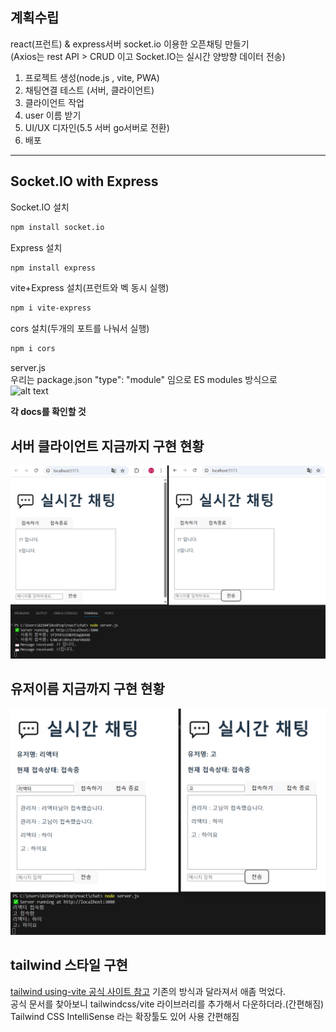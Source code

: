 ## 계획수립 

react(프런트) & express서버 socket.io 이용한 오픈채팅 만들기  
(Axios는 rest API > CRUD 이고 Socket.IO는 실시간 양방향 데이터 전송)  

1. 프로젝트 생성(node.js , vite, PWA)
2. 채팅연결 테스트 (서버, 클라이언트)
3. 클라이언트 작업
4. user 이름 받기
5. UI/UX 디자인(5.5 서버 go서버로 전환)
6. 배포

---
## Socket.IO with Express
Socket.IO 설치
```bash
npm install socket.io
```
Express 설치
```bash
npm install express
```
vite+Express 설치(프런트와 벡 동시 실행)
```bash
npm i vite-express
```

cors 설치(두개의 포트를 나눠서 실행)
```bash
npm i cors
```
server.js   
우리는 package.json "type": "module" 임으로 ES modules 방식으로   
![alt text](pulbic/image1.png)

<strong>각 docs를 확인할 것</strong>  

## 서버 클라이언트 지금까지 구현 현황
![alt text](public/image2.png)

## 유저이름 지금까지 구현 현황
![alt text](public/image3.png)

## tailwind 스타일 구현
[tailwind using-vite 공식 사이트 참고](https://tailwindcss.com/docs/installation/using-vite)
기존의 방식과 달라져서 애좀 먹었다.  
공식 문서를 찾아보니 tailwindcss/vite 라이브러리를 추가해서 다운하더라.(간편해짐)  
Tailwind CSS IntelliSense 라는 확장툴도 있어 사용 간편해짐  